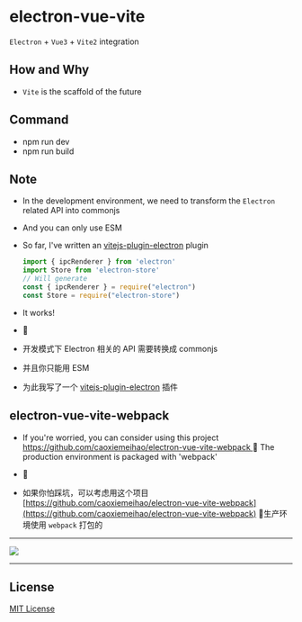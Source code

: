 # electron-vue-vite
`Electron` + `Vue3` + `Vite2` integration

## How and Why
- `Vite` is the scaffold of the future

## Command
- npm run dev
- npm run build

## Note
- In the development environment, we need to transform the `Electron` related API into commonjs
- And you can only use ESM
- So far, I've written an [vitejs-plugin-electron](https://github.com/caoxiemeihao/vitejs-plugins/tree/main/electron) plugin
  ```ts
  import { ipcRenderer } from 'electron'
  import Store from 'electron-store'
  // Will generate
  const { ipcRenderer } = require("electron")
  const Store = require("electron-store")
  ```
- It works!

- 🚀

- 开发模式下 Electron 相关的 API 需要转换成 commonjs
- 并且你只能用 ESM
- 为此我写了一个 [vitejs-plugin-electron](https://github.com/caoxiemeihao/vitejs-plugins/tree/main/electron) 插件

## electron-vue-vite-webpack
- If you're worried, you can consider using this project
[ https://github.com/caoxiemeihao/electron-vue-vite-webpack ]( https://github.com/caoxiemeihao/electron-vue-vite-webpack)
 The production environment is packaged with 'webpack'

- 🚀

- 如果你怕踩坑，可以考虑用这个项目
  [https://github.com/caoxiemeihao/electron-vue-vite-webpack](https://github.com/caoxiemeihao/electron-vue-vite-webpack)
 生产环境使用 `webpack` 打包的

---

![](https://raw.githubusercontent.com/caoxiemeihao/electron-vue-vite/main/screenshot/800x600-2.png)

---

## License

[MIT License](https://opensource.org/licenses/MIT)
